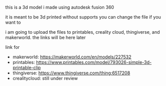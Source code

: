 this is a 3d model i made using autodesk fusion 360

it is meant to be 3d printed without supports
you can change the file if you want to

i am going to upload the files to printables, creality cloud, thingiverse, and makerworld. the links will be here later

link for 
- makerworld: https://makerworld.com/en/models/227532
- printables: https://www.printables.com/model/793026-simple-3d-printable-clip
- thingiverse: https://www.thingiverse.com/thing:6517208
- crealitycloud: still under review
